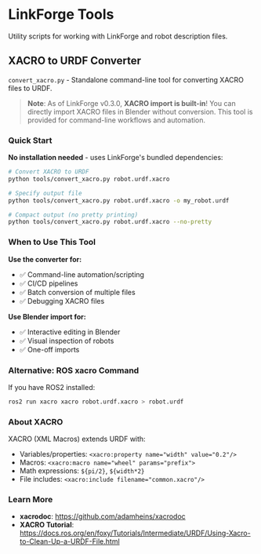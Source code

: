 # LinkForge Tools

Utility scripts for working with LinkForge and robot description files.

## XACRO to URDF Converter

`convert_xacro.py` - Standalone command-line tool for converting XACRO files to URDF.

> **Note**: As of LinkForge v0.3.0, **XACRO import is built-in**! You can directly import XACRO files in Blender without conversion. This tool is provided for command-line workflows and automation.

### Quick Start

**No installation needed** - uses LinkForge's bundled dependencies:

```bash
# Convert XACRO to URDF
python tools/convert_xacro.py robot.urdf.xacro

# Specify output file
python tools/convert_xacro.py robot.urdf.xacro -o my_robot.urdf

# Compact output (no pretty printing)
python tools/convert_xacro.py robot.urdf.xacro --no-pretty
```

### When to Use This Tool

**Use the converter for:**
- ✅ Command-line automation/scripting
- ✅ CI/CD pipelines
- ✅ Batch conversion of multiple files
- ✅ Debugging XACRO files

**Use Blender import for:**
- ✅ Interactive editing in Blender
- ✅ Visual inspection of robots
- ✅ One-off imports

### Alternative: ROS xacro Command

If you have ROS2 installed:

```bash
ros2 run xacro xacro robot.urdf.xacro > robot.urdf
```

### About XACRO

XACRO (XML Macros) extends URDF with:
- Variables/properties: `<xacro:property name="width" value="0.2"/>`
- Macros: `<xacro:macro name="wheel" params="prefix">`
- Math expressions: `${pi/2}`, `${width*2}`
- File includes: `<xacro:include filename="common.xacro"/>`

### Learn More

- **xacrodoc**: https://github.com/adamheins/xacrodoc
- **XACRO Tutorial**: https://docs.ros.org/en/foxy/Tutorials/Intermediate/URDF/Using-Xacro-to-Clean-Up-a-URDF-File.html
